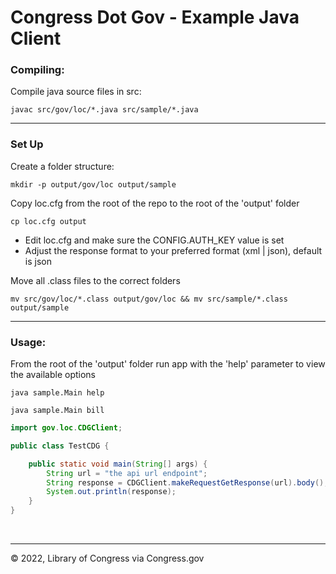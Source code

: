 # Congress Dot Gov - Example Java Client

### Compiling:

Compile java source files in src:

```shell
javac src/gov/loc/*.java src/sample/*.java
```

---
### Set Up

Create a folder structure:

```shell
mkdir -p output/gov/loc output/sample
```

Copy loc.cfg from the root of the repo to the root of the 'output' folder

```shell
cp loc.cfg output
```

- Edit loc.cfg and make sure the CONFIG.AUTH_KEY value is set
- Adjust the response format to your preferred format (xml | json), default is json

Move all .class files to the correct folders
```shell
mv src/gov/loc/*.class output/gov/loc && mv src/sample/*.class output/sample
```

---
### Usage:
From the root of the 'output' folder run app with the 'help' parameter to view the available options

```shell
java sample.Main help

java sample.Main bill
```

```java
import gov.loc.CDGClient;

public class TestCDG {

    public static void main(String[] args) {
        String url = "the api url endpoint";
        String response = CDGClient.makeRequestGetResponse(url).body();
        System.out.println(response);
    }
}
```

<p>&nbsp;</p>

---
© 2022, Library of Congress via Congress.gov
